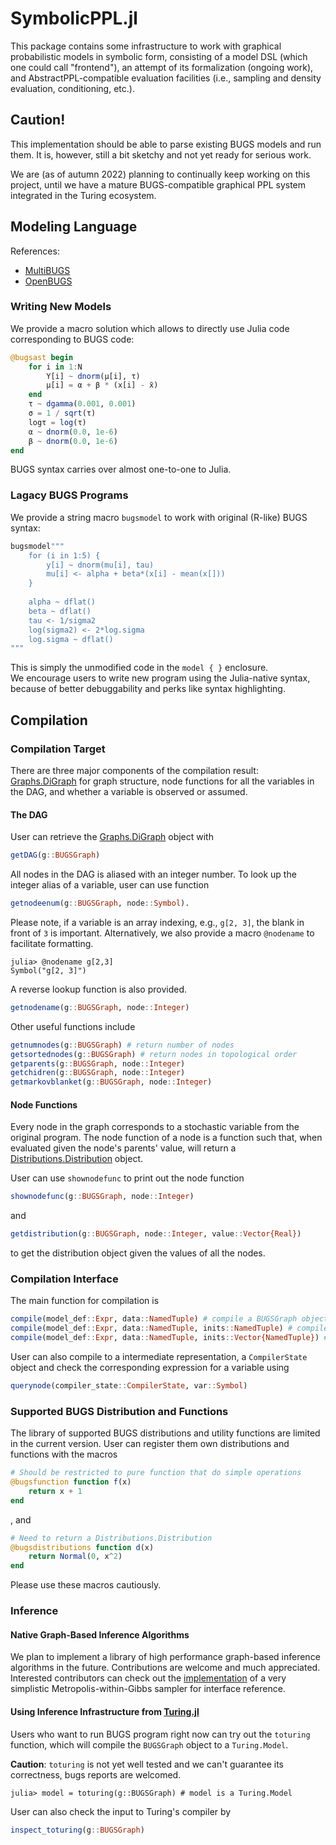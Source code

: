 # SymbolicPPL.jl

This package contains some infrastructure to work with graphical probabilistic models in symbolic form, consisting of a model DSL (which one could call "frontend"), an attempt of its formalization (ongoing work), and AbstractPPL-compatible evaluation facilities (i.e., sampling and density evaluation, conditioning, etc.).

## Caution!

This implementation should be able to parse existing BUGS models and run them. It is, however, still a bit sketchy and not yet ready for serious work.  

We are (as of autumn 2022) planning to continually keep working on this project, until we have a mature BUGS-compatible graphical PPL system integrated in the Turing ecosystem.

## Modeling Language
References:  
 - [MultiBUGS](https://www.multibugs.org/documentation/latest/)
 - [OpenBUGS](https://chjackson.github.io/openbugsdoc/Manuals/ModelSpecification.html)
### Writing New Models
We provide a macro solution which allows to directly use Julia code corresponding to BUGS code:

```julia
@bugsast begin
    for i in 1:N
        Y[i] ~ dnorm(μ[i], τ)
        μ[i] = α + β * (x[i] - x̄)
    end
    τ ~ dgamma(0.001, 0.001)
    σ = 1 / sqrt(τ)
    logτ = log(τ)
    α ~ dnorm(0.0, 1e-6)
    β ~ dnorm(0.0, 1e-6)
end
```
BUGS syntax carries over almost one-to-one to Julia.

### Lagacy BUGS Programs
We provide a string macro `bugsmodel` to work with original (R-like) BUGS syntax:

```julia
bugsmodel"""
    for (i in 1:5) {
        y[i] ~ dnorm(mu[i], tau)
        mu[i] <- alpha + beta*(x[i] - mean(x[]))
    }
    
    alpha ~ dflat()
    beta ~ dflat()
    tau <- 1/sigma2
    log(sigma2) <- 2*log.sigma
    log.sigma ~ dflat()
"""
```

This is simply the unmodified code in the `model { }` enclosure.  
We encourage users to write new program using the Julia-native syntax, because of better debuggability and perks like syntax highlighting. 

## Compilation
### Compilation Target
There are three major components of the compilation result: [Graphs.DiGraph](https://juliagraphs.org/Graphs.jl/dev/core_functions/module/#Graphs.DiGraph) for graph structure, node functions for all the variables in the DAG, and whether a variable is observed or assumed.

#### The DAG
User can retrieve the [Graphs.DiGraph](https://juliagraphs.org/Graphs.jl/dev/core_functions/module/#Graphs.DiGraph) object with
```julia
getDAG(g::BUGSGraph)
```
All nodes in the DAG is aliased with an integer number. 
To look up the integer alias of a variable, user can use function

```julia
getnodeenum(g::BUGSGraph, node::Symbol).
```

Please note, if a variable is an array indexing, e.g., `g[2, 3]`, the blank in front of `3` is important. 
Alternatively, we also provide a macro `@nodename` to facilitate formatting.

```julia-repo
julia> @nodename g[2,3]
Symbol("g[2, 3]")
```

A reverse lookup function is also provided.

```julia
getnodename(g::BUGSGraph, node::Integer)
```

Other useful functions include

```julia
getnumnodes(g::BUGSGraph) # return number of nodes
getsortednodes(g::BUGSGraph) # return nodes in topological order
getparents(g::BUGSGraph, node::Integer)
getchidren(g::BUGSGraph, node::Integer)
getmarkovblanket(g::BUGSGraph, node::Integer) 
```

#### Node Functions
Every node in the graph corresponds to a stochastic variable from the original program.
The node function of a node is a function such that, when evaluated given the node's parents' value, will return a [Distributions.Distribution](https://github.com/JuliaStats/Distributions.jl) object.

User can use `shownodefunc` to print out the node function

```julia
shownodefunc(g::BUGSGraph, node::Integer)
```

and 
```julia
getdistribution(g::BUGSGraph, node::Integer, value::Vector{Real}) 
```

to get the distribution object given the values of all the nodes.

### Compilation Interface
The main function for compilation is 

```julia
compile(model_def::Expr, data::NamedTuple) # compile a BUGSGraph object without initialization
compile(model_def::Expr, data::NamedTuple, inits::NamedTuple) # compile a BUGSGraph object with initializations
compile(model_def::Expr, data::NamedTuple, inits::Vector{NamedTuple}) # compile a vector of BUGSGraph object with initializations
```

User can also compile to a intermediate representation, a `CompilerState` object and check the corresponding expression for a variable using 

```julia
querynode(compiler_state::CompilerState, var::Symbol)
```

### Supported BUGS Distribution and Functions
The library of supported BUGS distributions and utility functions are limited in the current version. 
User can register them own distributions and functions with the macros

```julia
# Should be restricted to pure function that do simple operations
@bugsfunction function f(x)
    return x + 1
end
```

, and 

```julia
# Need to return a Distributions.Distribution 
@bugsdistributions function d(x)
    return Normal(0, x^2)
end
```

Please use these macros cautiously. 

### Inference
#### Native Graph-Based Inference Algorithms
We plan to implement a library of high performance graph-based inference algorithms in the future. Contributions are welcome and much appreciated. Interested contributors can check out the [implementation](https://github.com/TuringLang/SymbolicPPL.jl/blob/use_graphs/src/gibbs.jl) of a very simplistic Metropolis-within-Gibbs sampler for interface reference.

#### Using Inference Infrastructure from [Turing.jl](https://github.com/TuringLang/Turing.jl)
Users who want to run BUGS program right now can try out the `toturing` function, which will compile the `BUGSGraph` object to a `Turing.Model`.

**Caution**: `toturing` is not yet well tested and we can't guarantee its correctness, bugs reports are welcomed.

```julia-repo
julia> model = toturing(g::BUGSGraph) # model is a Turing.Model
```
User can also check the input to Turing's compiler by 

```julia
inspect_toturing(g::BUGSGraph)
``` 
